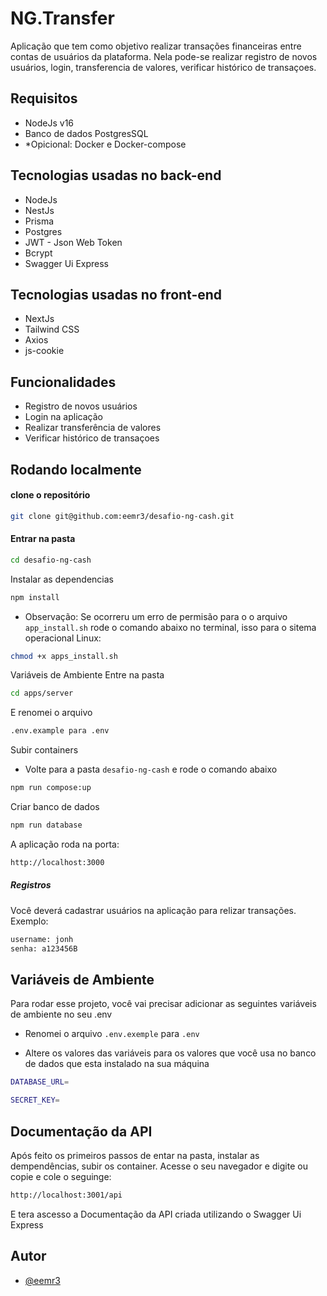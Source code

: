 # NG.Transfer

Aplicação que tem como objetivo realizar transações financeiras entre contas de usuários da plataforma. Nela pode-se realizar registro de novos usuários, login, transferencia de valores, verificar histórico de transaçoes.

## Requisitos

- NodeJs v16
- Banco de dados PostgresSQL
- \*Opicional: Docker e Docker-compose

## Tecnologias usadas no back-end

- NodeJs
- NestJs
- Prisma
- Postgres
- JWT - Json Web Token
- Bcrypt
- Swagger Ui Express

## Tecnologias usadas no front-end

- NextJs
- Tailwind CSS
- Axios
- js-cookie

## Funcionalidades

- Registro de novos usuários
- Login na aplicação
- Realizar transferência de valores
- Verificar histórico de transaçoes

## Rodando localmente

#### clone o repositório

```bash
git clone git@github.com:eemr3/desafio-ng-cash.git
```

#### Entrar na pasta

```bash
cd desafio-ng-cash
```

Instalar as dependencias

```bash
npm install
```

- Observação: Se ocorreru um erro de permisão para o o arquivo `app_install.sh` rode o comando abaixo no terminal, isso para o sitema operacional Linux:

```bash
chmod +x apps_install.sh
```

Variáveis de Ambiente
Entre na pasta

```bash
cd apps/server
```

E renomei o arquivo

```bash
.env.example para .env
```

Subir containers

- Volte para a pasta `desafio-ng-cash` e rode o comando abaixo

```bash
npm run compose:up
```

Criar banco de dados

```bash
npm run database
```

A aplicação roda na porta:

```bash
http://localhost:3000
```

##### Registros

Você deverá cadastrar usuários na aplicação para relizar transações.
Exemplo:

```bash
username: jonh
senha: a123456B
```

## Variáveis de Ambiente

Para rodar esse projeto, você vai precisar adicionar as seguintes variáveis de ambiente no seu .env

- Renomei o arquivo `.env.exemple` para `.env`

- Altere os valores das variáveis para os valores que você usa no banco de dados que esta instalado na sua máquina

```bash
DATABASE_URL=

SECRET_KEY=
```

## Documentação da API

Após feito os primeiros passos de entar na pasta, instalar as dempendências, subir os container.
Acesse o seu navegador e digite ou copie e cole o seguinge:

```bash
http://localhost:3001/api
```

E tera ascesso a Documentação da API criada utilizando o Swagger Ui Express

## Autor

- [@eemr3](https://www.github.com/eemr3)
